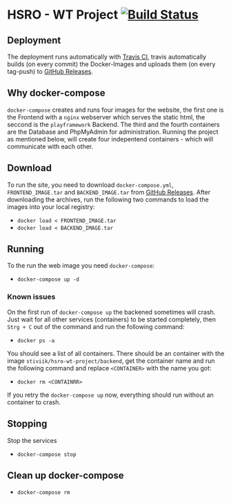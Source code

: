 # HSRO - WT Project [![Build Status](https://travis-ci.org/StiviiK/hsro-wt-project.svg?branch=master)](https://travis-ci.org/StiviiK/hsro-wt-project)

## Deployment
The deployment runs automatically with [Travis CI](https://travis-ci.org),
travis automatically builds (on every commit) the Docker-Images and uploads them (on every tag-push) to [GitHub Releases](https://github.com/StiviiK/hsro-wt-project/releases).

## Why docker-compose
`docker-compose` creates and runs four images for the website, the first one is the Frontend with a `nginx` webserver which serves the static html, the seccond is the `playframework` Backend. The third and the fourth containers are the Database and PhpMyAdmin for administration. Running the project as mentioned below, will create four indepentend containers - which will communicate with each other.

## Download
To run the site, you need to download `docker-compose.yml`, `FRONTEND_IMAGE.tar` and `BACKEND_IMAGE.tar` from [GitHub Releases](https://github.com/StiviiK/hsro-wt-project/releases). After downloading the archives, run the following two commands to load the images into your local registry:
- `docker load < FRONTEND_IMAGE.tar`
- `docker load < BACKEND_IMAGE.tar`

## Running
To the run the web image you need `docker-compose`:
- `docker-compose up -d`

### Known issues
On the first run of `docker-compose up` the backened sometimes will crash.
Just wait for all other services (containers) to be started completely, then `Strg + C` out of the command and run the following command:
- `docker ps -a`

You should see a list of all containers. There should be an container with the image `stiviik/hsro-wt-project/backend`, get the container name and run the following command and replace `<CONTAINER>` with the name you got:

- `docker rm <CONTAINRR>`

If you retry the `docker-compose up` now, everything should run without an container to crash.

## Stopping
Stop the services
- `docker-compose stop`

## Clean up docker-compose
- `docker-compose rm`
